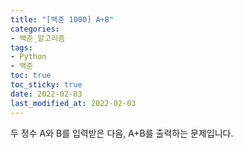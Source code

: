 ```yaml
---
title: "[백준 1000] A+B"
categories: 
- 백준_알고리즘
tags:
- Python
- 백준
toc: true
toc_sticky: true
date: 2022-02-03
last_modified_at: 2022-02-03
---
```


두 정수 A와 B를 입력받은 다음, A+B를 출력하는 문제입니다.

<script src="https://gist.github.com/Ryumaker/38b32c7982724fa4d653da888c91dd20.js"></script>


